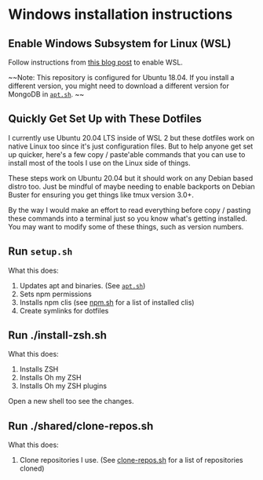 # Windows installation instructions 

## Enable Windows Subsystem for Linux (WSL)

Follow instructions from [this blog post]() to enable WSL. 

~~Note: This repository is configured for Ubuntu 18.04. If you install a different version, you might need to download a different version for MongoDB in [`apt.sh`](windows/apt.sh). ~~

## Quickly Get Set Up with These Dotfiles

I currently use Ubuntu 20.04 LTS inside of WSL 2 but these dotfiles work on native
Linux too since it's just configuration files. But to help anyone get set up
quicker, here's a few copy / paste'able commands that you can use to install
most of the tools I use on the Linux side of things.

These steps work on Ubuntu 20.04 but it should work on any Debian based distro
too. Just be mindful of maybe needing to enable backports on Debian Buster for
ensuring you get things like tmux version 3.0+.

By the way I would make an effort to read everything before copy / pasting
these commands into a terminal just so you know what's getting installed. You
may want to modify some of these things, such as version numbers.

## Run `setup.sh` 

What this does: 

1. Updates apt and binaries. (See [`apt.sh`](linux/apt.sh))
2. Sets npm permissions
3. Installs npm clis (see [npm.sh](shared/npm.sh) for a list of installed clis)
4. Create symlinks for dotfiles

## Run ./install-zsh.sh

What this does:

1. Installs ZSH
2. Installs Oh my ZSH
3. Installs Oh my ZSH plugins

Open a new shell too see the changes.

## Run ./shared/clone-repos.sh

What this does:

1. Clone repositories I use. (See [clone-repos.sh](shared/clone-repos.sh) for a list of repositories cloned)
